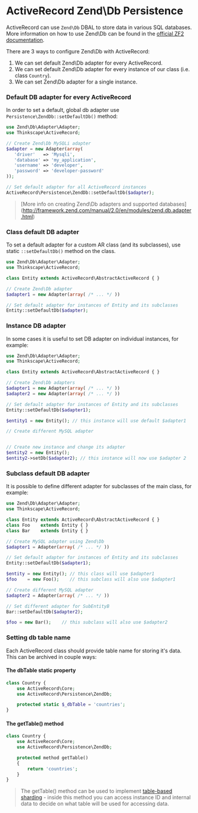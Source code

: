 ActiveRecord Zend\Db Persistence
=================================

ActiveRecord can use `Zend\Db` DBAL to store data in various SQL databases. More information on how to use
Zend\Db can be found in the [official ZF2 documentation](http://framework.zend.com/manual/2.2/en/modules/zend.db.adapter.html).

There are 3 ways to configure Zend\Db with ActiveRecord:

 1. We can set default Zend\Db adapter for every ActiveRecord.
 2. We can set default Zend\Db adapter for every instance of our class (i.e. class `Country`).
 3. We can set Zend\Db adapter for a single instance.


### Default DB adapter for every ActiveRecord

In order to set a default, global db adapter use `Persistence\ZendDb::setDefaultDb()` method:

````php
use Zend\Db\Adapter\Adapter;
use Thinkscape\ActiveRecord;

// Create Zend\Db MySQLi adapter
$adapter = new Adapter(array(
   'driver'   => 'Mysqli',
   'database' => 'my_application',
   'username' => 'developer',
   'password' => 'developer-password'
));

// Set default adapter for all ActiveRecord instances
ActiveRecord\Persistence\ZendDb::setDefaultDb($adapter);
````

> [More info on creating Zend\Db adapters and supported databases]
  (http://framework.zend.com/manual/2.0/en/modules/zend.db.adapter.html)

### Class default DB adapter

To set a default adapter for a custom AR class (and its subclasses), use static `::setDefaultDb()` method on the class.

````php
use Zend\Db\Adapter\Adapter;
use Thinkscape\ActiveRecord;

class Entity extends ActiveRecord\AbstractActiveRecord { }

// Create Zend\Db adapter
$adapter1 = new Adapter(array( /* ... */ ))

// Set default adapter for instances of Entity and its subclasses
Entity::setDefaultDb($adapter);
````

### Instance DB adapter

In some cases it is useful to set DB adapter on individual instances, for example:

````php
use Zend\Db\Adapter\Adapter;
use Thinkscape\ActiveRecord;

class Entity extends ActiveRecord\AbstractActiveRecord { }

// Create Zend\Db adapters
$adapter1 = new Adapter(array( /* ... */ ))
$adapter2 = new Adapter(array( /* ... */ ))

// Set default adapter for instances of Entity and its subclasses
Entity::setDefaultDb($adapter1);

$entity1 = new Entity(); // this instance will use default $adapter1

// Create different MySQL adapter


// Create new instance and change its adapter
$entity2 = new Entity();
$entity2->setDb($adapter2); // this instance will now use $adapter 2
````


### Subclass default DB adapter

It is possible to define different adapter for subclasses of the main class, for example:

````php
use Zend\Db\Adapter\Adapter;
use Thinkscape\ActiveRecord;

class Entity extends ActiveRecord\AbstractActiveRecord { }
class Foo    extends Entity { }
class Bar    extends Entity { }

// Create MySQL adapter using Zend\Db
$adapter1 = Adapter(array( /* ... */ ))

// Set default adapter for instances of Entity and its subclasses
Entity::setDefaultDb($adapter1);

$entity = new Entity(); // this class will use $adapter1
$foo    = new Foo();    // this subclass will also use $adapter1

// Create different MySQL adapter
$adapter2 = Adapter(array( /* ... */ ))

// Set different adapter for SubEntityB
Bar::setDefaultDb($adapter2);

$foo = new Bar();    // this subclass will also use $adapter2
````

### Setting db table name

Each ActiveRecord class should provide table name for storing it's data. This can be archived in couple ways:

#### The dbTable static property

````php
class Country {
    use ActiveRecord\Core;
    use ActiveRecord\Persistence\ZendDb;

    protected static $_dbTable = 'countries';
}
````

#### The getTable() method

````php
class Country {
    use ActiveRecord\Core;
    use ActiveRecord\Persistence\ZendDb;

    protected method getTable()
    {
        return 'countries';
    }
}
````

> The getTable() method can be used to implement [table-based sharding](http://en.wikipedia.org/wiki/Sharding) - inside
> this method you can access instance ID and internal data to decide on what table will be used for accessing data.